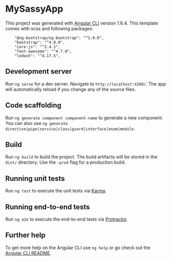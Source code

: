 # MySassyApp

This project was generated with [Angular CLI](https://github.com/angular/angular-cli) version 1.6.4.
This template comes with scss and following packages:
```
    "@ng-bootstrap/ng-bootstrap": "^1.0.0",
    "bootstrap": "^4.0.0",
    "core-js": "^2.4.1",
    "font-awesome": "^4.7.0",
    "lodash": "^4.17.5",
```
## Development server

Run `ng serve` for a dev server. Navigate to `http://localhost:4200/`. The app will automatically reload if you change any of the source files.

## Code scaffolding

Run `ng generate component component-name` to generate a new component. You can also use `ng generate directive|pipe|service|class|guard|interface|enum|module`.

## Build

Run `ng build` to build the project. The build artifacts will be stored in the `dist/` directory. Use the `-prod` flag for a production build.

## Running unit tests

Run `ng test` to execute the unit tests via [Karma](https://karma-runner.github.io).

## Running end-to-end tests

Run `ng e2e` to execute the end-to-end tests via [Protractor](http://www.protractortest.org/).

## Further help

To get more help on the Angular CLI use `ng help` or go check out the [Angular CLI README](https://github.com/angular/angular-cli/blob/master/README.md).
